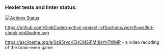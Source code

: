 ### Hexlet tests and linter status:
[![Actions Status](https://github.com/GlebCoder/python-project-lvl1/workflows/hexlet-check/badge.svg)](https://github.com/GlebCoder/python-project-lvl1/actions)

https://github.com/GlebCoder/python-project-lvl1/actions/workflows/lint-check.yml/badge.svg

https://asciinema.org/a/0z95rvcKEHCMSiFM4jaYn7WMP - a video recoding of the brain-even game